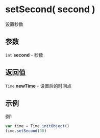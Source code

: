 # setSecond( second )
设置秒数

## 参数
``int`` **second** - 秒数

## 返回值
``Time`` **newTime** - 设置后的时间点

## 示例
例1

```javascript
var time = Time.initObject()
time.setSecond(30)
```
